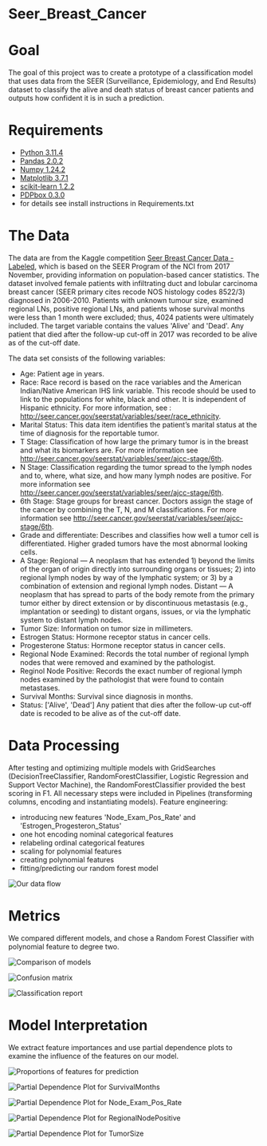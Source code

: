 # Seer_Breast_Cancer

# Goal
The goal of this project was to create a prototype of a classification model that uses data from the SEER (Surveillance, Epidemiology, and End Results) dataset to classify the alive and death status of breast cancer patients and outputs how confident it is in such a prediction.


# Requirements
* [Python 3.11.4](https://www.python.org/downloads/release/python-3114/)
* [Pandas 2.0.2](https://pandas.pydata.org/)
* [Numpy 1.24.2](https://numpy.org/)
* [Matplotlib 3.7.1](https://matplotlib.org/stable/index.html)
* [scikit-learn 1.2.2](https://scikit-learn.org/stable/)
* [PDPbox 0.3.0](https://pdpbox.readthedocs.io/en/latest/)
* for details see install instructions in Requirements.txt


# The Data
The data are from the Kaggle competition [Seer Breast Cancer Data - Labeled]([https://link-url-here.org](https://www.kaggle.com/datasets/reihanenamdari/breast-cancer)), which is based on the SEER Program of the NCI from 2017 November, providing information on population-based cancer statistics. The dataset involved female patients with infiltrating duct and lobular carcinoma breast cancer (SEER primary cites recode NOS histology codes 8522/3) diagnosed in 2006-2010. Patients with unknown tumour size, examined regional LNs, positive regional LNs, and patients whose survival months were less than 1 month were excluded; thus, 4024 patients were ultimately included.
The target variable contains the values 'Alive' and 'Dead'. Any patient that died after the follow-up cut-off in 2017 was recorded to be alive as of the cut-off date. 

The data set consists of the following variables:

* Age: Patient age in years.
* Race: Race record is based on the race variables and the American Indian/Native American IHS link variable. This recode should be used to link to the populations for white, black and other. It is independent of Hispanic ethnicity. For more information, see : http://seer.cancer.gov/seerstat/variables/seer/race_ethnicity.
* Marital Status: This data item identifies the patient’s marital status at the time of diagnosis for the reportable tumor.
* T Stage: Classification of how large the primary tumor is in the breast and what its biomarkers are. For more information see http://seer.cancer.gov/seerstat/variables/seer/ajcc-stage/6th.
* N Stage: Classification regarding the tumor spread to the lymph nodes and to, where, what size, and how many lymph nodes are positive. For more information see http://seer.cancer.gov/seerstat/variables/seer/ajcc-stage/6th.
* 6th Stage: Stage groups for breast cancer. Doctors assign the stage of the cancer by combining the T, N, and M classifications. For more information see http://seer.cancer.gov/seerstat/variables/seer/ajcc-stage/6th.
* Grade and differentiate: Describes and classifies how well a tumor cell is differentiated. Higher graded tumors have the most abnormal looking cells.
* A Stage: Regional — A neoplasm that has extended 1) beyond the limits of the organ of origin directly into surrounding organs or tissues; 2) into regional lymph nodes by way of the lymphatic system; or 3) by a combination of extension and regional lymph nodes. 
Distant — A neoplasm that has spread to parts of the body remote from the primary tumor either by direct extension or by discontinuous metastasis (e.g., implantation or seeding) to distant organs, issues, or via the lymphatic system to distant lymph nodes.
* Tumor Size: Information on tumor size in millimeters.
* Estrogen Status: Hormone receptor status in cancer cells.
* Progesterone Status: Hormone receptor status in cancer cells.
* Regional Node Examined: Records the total number of regional lymph nodes that were removed and examined by the pathologist.
* Reginol Node Positive: Records the exact number of regional lymph nodes examined by the pathologist that were found to contain metastases. 
* Survival Months: Survival since diagnosis in months.
* Status: ['Alive', 'Dead'] Any patient that dies after the follow-up cut-off date is recoded to be alive as of the cut-off date.


# Data Processing
After testing and optimizing multiple models with GridSearches (DecisionTreeClassifier, RandomForestClassifier, Logistic Regression and Support Vector Machine), the RandomForestClassifier provided the best scoring in F1.
All necessary steps were included in Pipelines (transforming columns, encoding and instantiating models).
Feature engineering:
*  introducing new features 'Node_Exam_Pos_Rate' and 'Estrogen_Progesteron_Status'
*  one hot encoding nominal categorical features
*  relabeling ordinal categorical features
*  scaling for polynomial features
*  creating polynomial features
*  fitting/predicting our random forest model

![Our data flow](graphs/pipeline.png)

# Metrics
We compared different models, and chose a Random Forest Classifier with polynomial feature to degree two. 

![Comparison of models](graphs/Vergleich_der_Modelle.png)

![Confusion matrix](graphs/confusion_matrix.png)

![Classification report](graphs/classification_report.png)
  
# Model Interpretation
We extract feature importances and use partial dependence plots to examine the influence of the features on our model.

![Proportions of features for prediction](graphs/feature_importances.png)

![Partial Dependence Plot for SurvivalMonths](graphs/pdp_survivalmonths.png)

![Partial Dependence Plot for Node_Exam_Pos_Rate](graphs/pdp_node_exam_pos_rate.png)

![Partial Dependence Plot for RegionalNodePositive](graphs/pdp_regionalnodepositive.png)

![Partial Dependence Plot for TumorSize](graphs/pdp_tumor_size.png)
